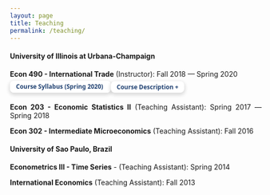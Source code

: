 ```yaml
---
layout: page
title: Teaching
permalink: /teaching/
---
```


<style>
   .button {
     border: none;
     color: white;
     padding: 8px 32px;
     text-align: center;
     text-decoration: none;
     display: inline-block;
     font-size: 16px;
     margin: 0px 0px;
     transition-duration: 0.4s;
     cursor: pointer;
}
   
 .button-1 {
  background-color: #FFFFFF;
  border: 0;
  border-radius: .5rem;
  box-sizing: border-box;
  color: #1f4071;
  font-family: "Inter var",ui-sans-serif,system-ui,-apple-system,system-ui,"Segoe UI",Roboto,"Helvetica Neue",Arial,"Noto Sans",sans-serif,"Apple Color Emoji","Segoe UI Emoji","Segoe UI Symbol","Noto Color Emoji";
  font-size: .75rem;
  font-weight: 600;
  line-height: 1rem;
  padding: .2rem .75rem;
  text-align: center;
  text-decoration: none #D1D5DB solid;
  text-decoration-thickness: auto;
  box-shadow: 0 3px 9px 0 rgba(0, 0, 0, 0.1), 0 3px 6px 3px rgba(0, 0, 0, 0.06);
  transition-duration: 0.4s;
  margin: 0px 0px;
  cursor: pointer;
  user-select: none;
  -webkit-user-select: none;
  touch-action: manipulation;
}

.button-1:hover {
  /* background-color: rgb(87,117,153);*/
  background-color: rgb(31, 64, 113);
  color: white;
}

.button-1:focus {
  outline: 2px solid transparent;
  outline-offset: 2px;
}

.button-1:focus-visible {
  box-shadow: none;
}
   
 .collapse{
  display:none
}

.collapse.in{
    display:block
  }

tr.collapse.in{
  display:table-row
}

tbody.collapse.in{
  display:table-row-group
}

.collapsing{
  position:relative;
  height:0;
  overflow:hidden;
  -webkit-transition-property:height,visibility;
  -o-transition-property:height,visibility;
  transition-property:height,visibility;
  -webkit-transition-duration:.35s;
  -o-transition-duration:.35s;
  transition-duration:.35s;
  -webkit-transition-timing-function:ease;
  -o-transition-timing-function:ease;
  transition-timing-function:ease
}
   
 p.ex1 {
  padding-top: 0em;
  padding-bottom: 0em;
  font-size:14px;
}
   
 a:link, a:visited {
  background-color: white;
  color: rgb(31, 64, 113);
  text-align: center;
  text-decoration: none;
}
</style>


#### University of Illinois at Urbana-Champaign

<p class="ex1" align="justify"> <b>Econ 490 - International Trade</b> (Instructor): Fall 2018 &mdash; Spring 2020<br> <a class="button-1" role="button" href="/files/Econ_490_International_Trade___Syllabus.pdf" target="_blank" style="line-height:35px; text-decoration: none">Course Syllabus (Spring 2020) <i class="fa fa-file-pdf-o"></i></a> <button role="button" class="button-1" data-toggle="collapse" data-target="#abs5">Course Description +</button>
  <div id="abs5" class="collapse">
    <div style="padding-left: 30px;">
   <p style="font-size:13px" align="justify">This course is about the causes and consequences of the international trade of goods, services, and production inputs. Throughout the course, we will cover the main topics related to international trade that are at the center of public debate.  This course is designed to teach students how to use critical thinking on international trade issues within formal economic frameworks. Students will learn to apply microeconomic theory to international trade issues discussed by policymakers and media outlets: What are the benefits and costs of international trade?  What are the effects of trade policies, such as tariffs and quotas? Should developing countries protect their domestic markets? What is the role of international institutions such as the World Trade Organization? What kind of products countries trade? What determines internationl trade patterns?</p>
  </div>
 </div></p>

<p class="ex1" align="justify"> <b>Econ 203 - Economic Statistics II</b> (Teaching Assistant): <font style="font-size:14px">Spring 2017 &mdash; Spring 2018</font> </p>

<p class="ex1" align="justify"> <b>Econ 302 - Intermediate Microeconomics</b> (Teaching Assistant): <font style="font-size:14px">Fall 2016</font> </p>

#### University of Sao Paulo, Brazil
<p class="ex1" align="justify"> <b>Econometrics III - Time Series</b> - (Teaching Assistant): <font style="font-size:14px">Spring 2014</font> </p>
<p class="ex1" align="justify"> <b>International Economics</b> (Teaching Assistant): <font style="font-size:14px">Fall 2013</font> </p>

